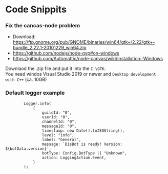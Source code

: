 # Code Snippits

### Fix the cancas-node problem

- Download: https://ftp.gnome.org/pub/GNOME/binaries/win64/gtk+/2.22/gtk+-bundle_2.22.1-20101229_win64.zip
- https://github.com/nodejs/node-gyp#on-windows
- https://github.com/Automattic/node-canvas/wiki/Installation:-Windows

Downlaod the .zip file and put it into the `C:\GTK`.<br >
You need windos Visual Studio 2019 or newer and `Desktop development with C++` (ca. 10GB)

### Default logger example

```
        Logger.info(
            {
                guildId: "0",
                userId: "0",
                channelId: "0",
                messageId: "0",
                timestamp: new Date().toISOString(),
                level: "info",
                label: "General",
                message: `DisBot is ready! Version: ${botData.version}`,
                botType: Config.BotType || "Unknown",
                action: LoggingAction.Event,
            }
        );
```
